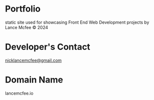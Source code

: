 # Portfolio
 static site used for showcasing Front End Web Development projects by Lance Mcfee © 2024

 # Developer's Contact
 nicklancemcfee@gmail.com

 # Domain Name
 lancemcfee.io